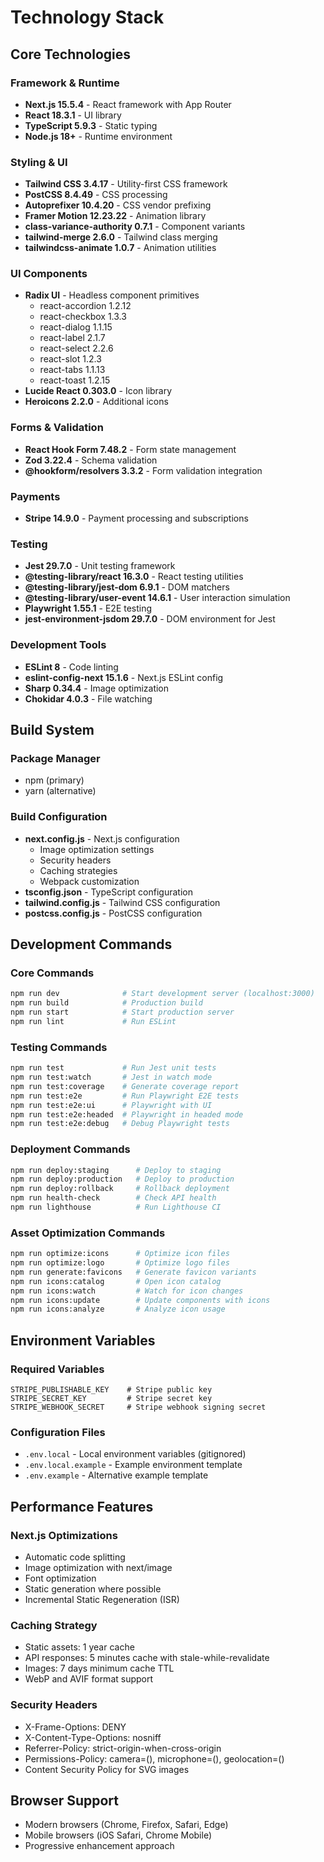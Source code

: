 # Technology Stack

## Core Technologies

### Framework & Runtime
- **Next.js 15.5.4** - React framework with App Router
- **React 18.3.1** - UI library
- **TypeScript 5.9.3** - Static typing
- **Node.js 18+** - Runtime environment

### Styling & UI
- **Tailwind CSS 3.4.17** - Utility-first CSS framework
- **PostCSS 8.4.49** - CSS processing
- **Autoprefixer 10.4.20** - CSS vendor prefixing
- **Framer Motion 12.23.22** - Animation library
- **class-variance-authority 0.7.1** - Component variants
- **tailwind-merge 2.6.0** - Tailwind class merging
- **tailwindcss-animate 1.0.7** - Animation utilities

### UI Components
- **Radix UI** - Headless component primitives
  - react-accordion 1.2.12
  - react-checkbox 1.3.3
  - react-dialog 1.1.15
  - react-label 2.1.7
  - react-select 2.2.6
  - react-slot 1.2.3
  - react-tabs 1.1.13
  - react-toast 1.2.15
- **Lucide React 0.303.0** - Icon library
- **Heroicons 2.2.0** - Additional icons

### Forms & Validation
- **React Hook Form 7.48.2** - Form state management
- **Zod 3.22.4** - Schema validation
- **@hookform/resolvers 3.3.2** - Form validation integration

### Payments
- **Stripe 14.9.0** - Payment processing and subscriptions

### Testing
- **Jest 29.7.0** - Unit testing framework
- **@testing-library/react 16.3.0** - React testing utilities
- **@testing-library/jest-dom 6.9.1** - DOM matchers
- **@testing-library/user-event 14.6.1** - User interaction simulation
- **Playwright 1.55.1** - E2E testing
- **jest-environment-jsdom 29.7.0** - DOM environment for Jest

### Development Tools
- **ESLint 8** - Code linting
- **eslint-config-next 15.1.6** - Next.js ESLint config
- **Sharp 0.34.4** - Image optimization
- **Chokidar 4.0.3** - File watching

## Build System

### Package Manager
- npm (primary)
- yarn (alternative)

### Build Configuration
- **next.config.js** - Next.js configuration
  - Image optimization settings
  - Security headers
  - Caching strategies
  - Webpack customization
- **tsconfig.json** - TypeScript configuration
- **tailwind.config.js** - Tailwind CSS configuration
- **postcss.config.js** - PostCSS configuration

## Development Commands

### Core Commands
```bash
npm run dev              # Start development server (localhost:3000)
npm run build            # Production build
npm run start            # Start production server
npm run lint             # Run ESLint
```

### Testing Commands
```bash
npm run test             # Run Jest unit tests
npm run test:watch       # Jest in watch mode
npm run test:coverage    # Generate coverage report
npm run test:e2e         # Run Playwright E2E tests
npm run test:e2e:ui      # Playwright with UI
npm run test:e2e:headed  # Playwright in headed mode
npm run test:e2e:debug   # Debug Playwright tests
```

### Deployment Commands
```bash
npm run deploy:staging      # Deploy to staging
npm run deploy:production   # Deploy to production
npm run deploy:rollback     # Rollback deployment
npm run health-check        # Check API health
npm run lighthouse          # Run Lighthouse CI
```

### Asset Optimization Commands
```bash
npm run optimize:icons      # Optimize icon files
npm run optimize:logo       # Optimize logo files
npm run generate:favicons   # Generate favicon variants
npm run icons:catalog       # Open icon catalog
npm run icons:watch         # Watch for icon changes
npm run icons:update        # Update components with icons
npm run icons:analyze       # Analyze icon usage
```

## Environment Variables

### Required Variables
```
STRIPE_PUBLISHABLE_KEY    # Stripe public key
STRIPE_SECRET_KEY         # Stripe secret key
STRIPE_WEBHOOK_SECRET     # Stripe webhook signing secret
```

### Configuration Files
- `.env.local` - Local environment variables (gitignored)
- `.env.local.example` - Example environment template
- `.env.example` - Alternative example template

## Performance Features

### Next.js Optimizations
- Automatic code splitting
- Image optimization with next/image
- Font optimization
- Static generation where possible
- Incremental Static Regeneration (ISR)

### Caching Strategy
- Static assets: 1 year cache
- API responses: 5 minutes cache with stale-while-revalidate
- Images: 7 days minimum cache TTL
- WebP and AVIF format support

### Security Headers
- X-Frame-Options: DENY
- X-Content-Type-Options: nosniff
- Referrer-Policy: strict-origin-when-cross-origin
- Permissions-Policy: camera=(), microphone=(), geolocation=()
- Content Security Policy for SVG images

## Browser Support
- Modern browsers (Chrome, Firefox, Safari, Edge)
- Mobile browsers (iOS Safari, Chrome Mobile)
- Progressive enhancement approach
